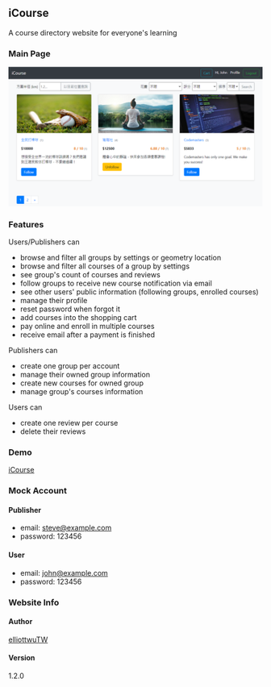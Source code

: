 ## iCourse
A course directory website for everyone's learning

### Main Page
![](https://raw.githubusercontent.com/elliottwuTW/iCourse/master/public/main-page.png)

### Features

Users/Publishers can

- browse and filter all groups by settings or geometry location
- browse and filter all courses of a group by settings
- see group's count of courses and reviews
- follow groups to receive new course notification via email
- see other users' public information (following groups, enrolled courses)
- manage their profile
- reset password when forgot it
- add courses into the shopping cart
- pay online and enroll in multiple courses
- receive email after a payment is finished

Publishers can

- create one group per account
- manage their owned group information
- create new courses for owned group
- manage group's courses information

Users can

- create one review per course
- delete their reviews

### Demo

[iCourse](https://icourse-tw.herokuapp.com/)

### Mock Account
#### Publisher
- email: steve@example.com
- password: 123456

#### User
- email: john@example.com
- password: 123456

### Website Info

#### Author

[elliottwuTW](https://github.com/elliottwuTW)

#### Version

1.2.0
